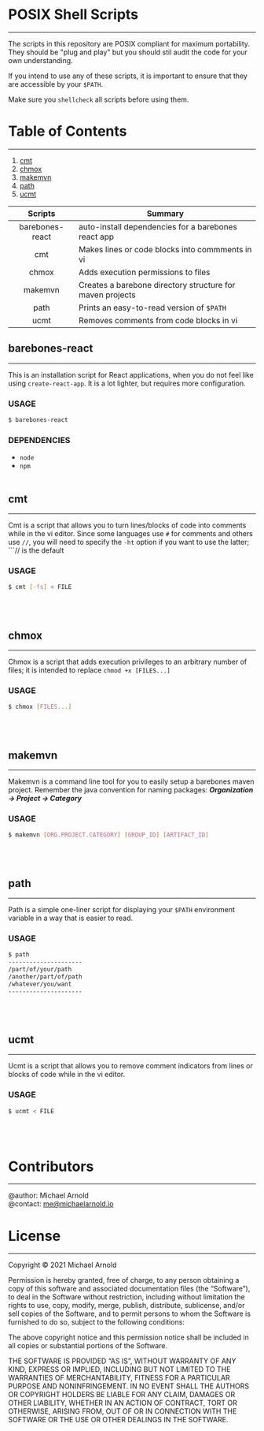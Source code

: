 # POSIX Shell Scripts
----
The scripts in this repository are POSIX compliant for maximum portability. They
should be "plug and play" but you should stil audit the code for your own
understanding.

If you intend to use any of these scripts, it is important to ensure that they
are accessible by your ```$PATH```.

Make sure you ```shellcheck``` all scripts before using them.


# Table of Contents
----
1. [cmt](#cmt)
1. [chmox](#chmox)
1. [makemvn](#makemvn)
1. [path](#path)
1. [ucmt](#ucmt)

|   Scripts            |   Summary
|   :-:                |   -
|   barebones-react    |   auto-install dependencies for a barebones react app
|   cmt                |   Makes lines or code blocks into commments in vi
|   chmox              |   Adds execution permissions to files
|   makemvn            |   Creates a barebone directory structure for maven projects
|   path               |   Prints an easy-to-read version of ```$PATH```
|   ucmt               |   Removes comments from code blocks in vi


## barebones-react
----
This is an installation script for React applications, when you do not feel like
using ```create-react-app```. It is a lot lighter, but requires more
configuration.

### USAGE
```sh
$ barebones-react
```

### DEPENDENCIES
* ```node```
* ```npm```
<br><br>

## cmt
----
Cmt is a script that allows you to turn lines/blocks of code into comments while
in the vi editor. Since some languages use ```#``` for comments and others use
```//```, you will need to specify the ```-ht``` option if you want to use the
latter; ```// is the default

### USAGE
```sh
$ cmt [-fs] < FILE
```
<br><br>

## chmox
----
Chmox is a script that adds execution privileges to an arbitrary number of files;
it is intended to replace ```chmod +x [FILES...]```

### USAGE
```sh
$ chmox [FILES...]
```
<br><br>

## makemvn
----
Makemvn is a command line tool for you to easily setup a barebones maven
project. Remember the java convention for naming packages:
***Organization -> Project -> Category***

### USAGE
```sh
$ makemvn [ORG.PROJECT.CATEGORY] [GROUP_ID] [ARTIFACT_ID]
```
<br><br>

## path
----
Path is a simple one-liner script for displaying your ```$PATH``` environment
variable in a way that is easier to read.

### USAGE
```sh
$ path
---------------------
/part/of/your/path
/another/part/of/path
/whatever/you/want
---------------------
```
<br><br>

## ucmt
----
Ucmt is a script that allows you to remove comment indicators from lines or 
blocks of code while in the vi editor.

### USAGE
```sh
$ ucmt < FILE
```
<br><br>

# Contributors
----
@author: Michael Arnold \
@contact: me@michaelarnold.io


# License
----
Copyright © 2021 Michael Arnold

Permission is hereby granted, free of charge, to any person obtaining a copy of this software and associated documentation files (the “Software”), to deal in the Software without restriction, including without limitation the rights to use, copy, modify, merge, publish, distribute, sublicense, and/or sell copies of the Software, and to permit persons to whom the Software is furnished to do so, subject to the following conditions:

The above copyright notice and this permission notice shall be included in all copies or substantial portions of the Software.

THE SOFTWARE IS PROVIDED “AS IS”, WITHOUT WARRANTY OF ANY KIND, EXPRESS OR IMPLIED, INCLUDING BUT NOT LIMITED TO THE WARRANTIES OF MERCHANTABILITY, FITNESS FOR A PARTICULAR PURPOSE AND NONINFRINGEMENT. IN NO EVENT SHALL THE AUTHORS OR COPYRIGHT HOLDERS BE LIABLE FOR ANY CLAIM, DAMAGES OR OTHER LIABILITY, WHETHER IN AN ACTION OF CONTRACT, TORT OR OTHERWISE, ARISING FROM, OUT OF OR IN CONNECTION WITH THE SOFTWARE OR THE USE OR OTHER DEALINGS IN THE SOFTWARE.

